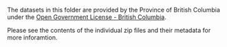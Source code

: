 The datasets in this folder are provided by the Province of British Columbia under the 
[Open Government License - British Columbia](http://www.data.gov.bc.ca/local/dbc/docs/license/OGL-vbc2.0.pdf).

Please see the contents of the individual zip files and their metadata for more inforamtion.
